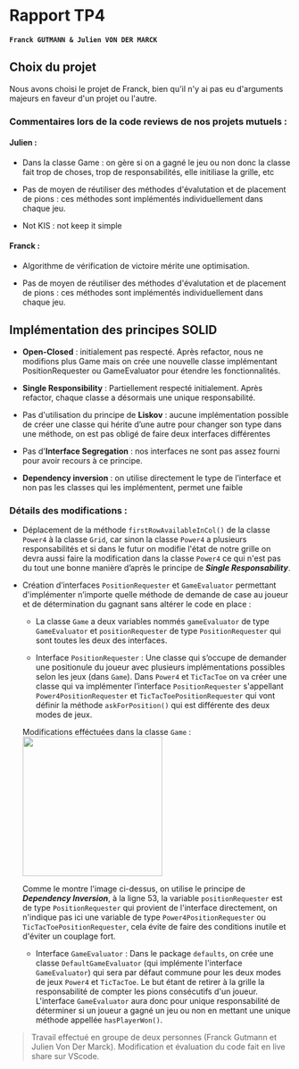 # Rapport TP4 
#### `Franck GUTMANN & Julien VON DER MARCK`

## Choix du projet

Nous avons choisi le projet de Franck, bien qu'il n'y ai pas eu d'arguments majeurs en faveur d'un projet ou l'autre.

### Commentaires lors de la code reviews de nos projets mutuels :

#### **Julien :**

* Dans la classe Game : on gère si on a gagné le jeu ou non donc la classe fait trop de choses, trop de responsabilités, elle initiliase la grille, etc

* Pas de moyen de réutiliser des méthodes d'évalutation et de placement de pions : ces méthodes sont implémentés individuellement dans chaque jeu.

* Not KIS : not keep it simple


#### **Franck :**

* Algorithme de vérification de victoire mérite une optimisation.

* Pas de moyen de réutiliser des méthodes d'évalutation et de placement de pions : ces méthodes sont implémentés individuellement dans chaque jeu.


## Implémentation des principes SOLID

* **Open-Closed** : initialement pas respecté. Après refactor, nous ne modifions plus Game mais on crée une nouvelle classe implémentant PositionRequester ou GameEvaluator pour étendre les fonctionnalités.

* **Single Responsibility** : Partiellement respecté initialement. Après refactor, chaque classe a désormais une unique responsabilité.

* Pas d'utilisation du principe de **Liskov** : aucune implémentation possible de créer une classe qui hérite d’une autre pour changer son type dans une méthode, on est pas obligé de faire deux interfaces différentes

* Pas d'**Interface Segregation** : nos interfaces ne sont pas assez fourni pour avoir recours à ce principe.

* **Dependency inversion** : on utilise directement le type de l’interface et non pas les classes qui les implémentent, permet une faible 

### Détails des modifications :

- Déplacement de la méthode `firstRowAvailableInCol()` de la classe `Power4` à la classe `Grid`, car sinon la classe `Power4` a plusieurs responsabilités et si dans le futur on modifie l'état de notre grille on devra aussi faire la modification dans la classe `Power4` ce qui n'est pas du tout une bonne manière d’après le principe de ***Single Responsability***.

- Création d’interfaces `PositionRequester` et `GameEvaluator` permettant d'implémenter n’importe quelle méthode de demande de case au joueur et de détermination du gagnant sans altérer le code en place :    

    - La classe `Game` a deux variables nommés `gameEvaluator` de type `GameEvaluator` et `positionRequester` de type `PositionRequester` qui sont toutes les deux des interfaces. 

    - Interface `PositionRequester` : Une classe qui s’occupe de demander une positionule du joueur avec plusieurs implémentations possibles selon les jeux (dans `Game`). Dans `Power4` et `TicTacToe` on va créer une classe qui va implémenter l’interface `PositionRequester` s'appellant `Power4PositionRequester` et `TicTacToePositionRequester` qui vont définir la méthode `askForPosition()` qui est différente des deux modes de jeux.

    Modifications efféctuées dans la classe `Game` :
    <img src="../../img/rapport-one.jpg" height="250" />

    Comme le montre l'image ci-dessus, on utilise le principe de ***Dependency Inversion***, à la ligne 53, la variable `positionRequester` est de type `PositionRequester` qui provient de l'interface directement, on n'indique pas ici une variable de type `Power4PositionRequester` ou `TicTacToePositionRequester`, cela évite de faire des conditions inutile et d'éviter un couplage fort.  

    - Interface `GameEvaluator` : Dans le package `defaults`, on crée une classe `DefaultGameEvaluator` (qui implémente l'interface `GameEvaluator`) qui sera par défaut commune pour les deux modes de jeux `Power4` et `TicTacToe`. Le but étant de retirer à la grille la responsabilité de compter les pions consécutifs d'un joueur. L'interface `GameEvaluator` aura donc pour unique responsabilité de déterminer si un joueur a gagné un jeu ou non en mettant une unique méthode appellée `hasPlayerWon()`. 


> Travail effectué en groupe de deux personnes (Franck Gutmann et Julien Von Der Marck). Modification et évaluation du code fait en live share sur VScode. 
